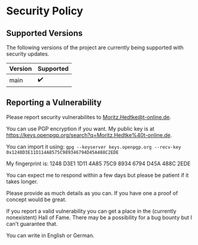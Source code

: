 # Security Policy

## Supported Versions

The following versions of the project are
currently being supported with security updates.

| Version | Supported          |
| ------- | ------------------ |
| main    | :heavy_check_mark: |

## Reporting a Vulnerability

Please report security vulnerabilites to Moritz.Hedtke@t-online.de.

You can use PGP encryption if you want.
My public key is at https://keys.openpgp.org/search?q=Moritz.Hedtke%40t-online.de.

You can import it using: `gpg --keyserver keys.openpgp.org --recv-key 0x1248D3E11D114A8575C989346794D45A488C2EDE`

My fingerprint is: 1248 D3E1 1D11 4A85 75C9 8934 6794 D45A 488C 2EDE

You can expect me to respond within a few days but please be patient if it takes longer.

Please provide as much details as you can. If you have one a proof of concept would be great.

If you report a valid vulnerability you can get a place in the (currently nonexistent) Hall of Fame.
There may be a possibility for a bug bounty but I can't guarantee that.

You can write in English or German.
